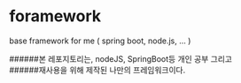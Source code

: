 # foramework
base framework for me ( spring boot, node.js, ... )

######본 레포지토리는, nodeJS, SpringBoot등 개인 공부 그리고 <br>
######재사용을 위해 제작된 나만의 프레임워크이다.
